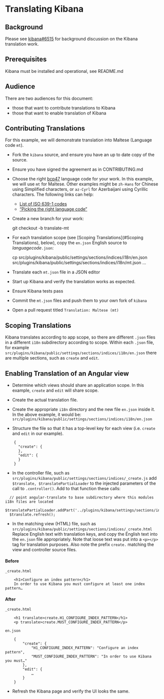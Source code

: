 Translating Kibana
===

Background
---

Please see [kibana#6515](https://github.com/elastic/kibana/issues/6515)
for background discussion on the Kibana translation work.

Prerequisites
---

Kibana must be installed and operational, see README.md

Audience
---

There are two audiences for this document:
- those that want to contribute translations to Kibana
- those that want to enable translation of Kibana

Contributing Translations
---

For this example, we will demonstrate translation into Maltese (Language code `mt`).

- Fork the `kibana` source, and ensure you have an up to date copy of the source.
- Ensure you have signed the agreement as in CONTRIBUTING.md
- Choose the right [bcp47]() language code for your work.
In this example, we will use `mt` for Maltese. Other examples
might be `zh-Hans` for Chinese using Simplified characters, or
`az-Cyrl` for Azerbaijani using Cyrillic characters.
The following links can help:
  - [List of ISO 639-1 codes](https://en.wikipedia.org/wiki/List_of_ISO_639-1_codes)
  - [“Picking the right language code”](http://cldr.unicode.org/index/cldr-spec/picking-the-right-language-code)
- Create a new branch for your work:

    git checkout -b translate-mt

- For each translation scope 
(see [Scoping Translations](#Scoping Translations), below), 
copy the `en.json` English source to _languagecode_`.json`:

    cp src/plugins/kibana/public/settings/sections/indices/i18n/en.json src/plugins/kibana/public/settings/sections/indices/i18n/mt.json
    …
    
- Translate each `mt.json` file in a JSON editor 

- Start up Kibana and verify the translation works as expected.

- Ensure Kibana tests pass

- Commit the `mt.json` files and push them to your own
fork of `kibana`

- Open a pull request titled `Translation: Maltese (mt)`


Scoping Translations
---
Kibana translates according to app scope, so there are
different `.json` files in a different `i18n` subdirectory
 according to scope. Within each `.json` file,
for example 
`src/plugins/kibana/public/settings/sections/indices/i18n/en.json`
there are multiple sections, such as `create` and `edit`.


Enabling Translation of an Angular view
---

* Determine which views should share an application scope.
In this example, `create` and `edit` will share scope.

* Create the actual translation file.

 * Create the appropriate `i18n` directory and the new file `en.json` inside it.
In the above example, it would be:
`src/plugins/kibana/public/settings/sections/indices/i18n/en.json`

 * Structure the file so that it has a top-level key for each view
(i.e. `create` and `edit` in our example).

```
    {
      "create": {
      },
      "edit": {          
      }
    }
```

* In the controller file, such as 
`src/plugins/kibana/public/settings/sections/indices/_create.js`
add `$translate, $translatePartialLoader` to the injected parameters of
the call to `.controller()`.   Add to that function these calls:

```!js
  // point angular-translate to base subdirectory where this modules i18n files are located
  $translatePartialLoader.addPart('../plugins/kibana/settings/sections/indices');
  $translate.refresh();
```

* In the matching view (HTML) file, such as
`src/plugins/kibana/public/settings/sections/indices/_create.html`
Replace English text with translation keys, and copy the English text
into the `en.json` file appropriately.
Note that loose text was put into a `<p></p>` tag for translation purposes.
Also note the prefix `create.` matching the view and controller source files.

#### Before ####
`_create.html`
```
    <h1>Configure an index pattern</h1>
    In order to use Kibana you must configure at least one index pattern…
```

#### After ####
`_create.html`
```
    <h1 translate>create.H1_CONFIGURE_INDEX_PATTERN</h1>
    <p translate>create.MUST_CONFIGURE_INDEX_PATTERN</p>
```

`en.json`
```
    {
        "create": {
            "H1_CONFIGURE_INDEX_PATTERN": "Configure an index pattern",
            "MUST_CONFIGURE_INDEX_PATTERN": "In order to use Kibana you must…"
        },
        "edit": {
            …
        }
    }
```

* Refresh the Kibana page and verify the UI looks the same.
